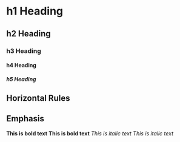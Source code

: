 # h1 Heading
## h2 Heading
### h3 Heading
#### h4 Heading
##### h5 Heading

## Horizontal Rules

## Emphasis
**This is bold text**
__This is bold text__
*This is italic text*
_This is italic text_
